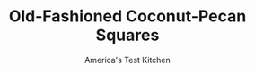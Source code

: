 ---
layout: ../../layouts/MarkdownPostLayout.astro
title: Old-Fashioned Coconut-Pecan Squares
author: America's Test Kitchen
pubDate: 2023-03-15
description: "This heirloom recipe deserved a modern makeover."
image_url: https://res.cloudinary.com/hksqkdlah/image/upload/ar_1:1,c_fill,dpr_2.0,f_auto,fl_lossy.progressive.strip_profile,g_faces:auto,q_auto:low,w_344/41223-sfs-heirloom-coconut-pecan-squares-13
tags: ["Desserts or Baked Goods"]
calories: 
protein: 
carbohydrates: 
fats: 
fiber: 
ingredients: ["12 tablespoons, unsalted butter, softened","2 1/2 cups packed (17 1/2 ounces), light brown sugar","1 1/2 cups (7 1/2 ounces), all-purpose flour",", Salt","5 , large eggs (3 separated, 2 whole)","1 tablespoon, vanilla extract","1 cup, pecans, toasted and chopped fine","1 cup (3 ounces), sweetened shredded coconut, toasted and chopped fine","1 tablespoon, confectioners' sugar"]
serves: 
time: "1½ hours, plus 2 hours cooling"
instructions: ["Adjust oven rack to lower-middle position and heat oven to 350 degrees. Grease 13 by 9-inch baking pan. Using stand mixer fitted with paddle, beat butter and ½ cup brown sugar on medium speed until smooth, about 1 minute. Add flour and ½ teaspoon salt and continue to beat until dough begins to form, about 2 minutes longer. Press dough evenly into bottom of prepared pan. Bake until light golden brown, 12 to 15 minutes. Transfer pan to wire rack and let cool for 15 minutes.","Using clean, dry mixer bowl fitted with whisk, whip 3 egg whites on medium-low speed until foamy, about 1 minute. Increase speed to medium-high and whip until stiff peaks form, 1 to 2 minutes. Transfer whites to separate bowl; set aside.","Return now-empty bowl to mixer still fitted with whisk and whip vanilla, remaining 2 cups brown sugar, 2 whole eggs, remaining 3 egg yolks, and ½ teaspoon salt on medium-high speed until thick, about 2 minutes, scraping down bowl as needed. Fold in pecans, coconut, and reserved whipped egg whites by hand until fully incorporated.","Spread mixture evenly over cooled crust. Bake until top is deep golden brown, 24 to 26 minutes. Transfer pan to wire rack and let cool completely. Run paring knife around edges of pan to release bars. Cut into 2-inch squares and dust with confectioners’ sugar. Serve."]
nutrition: undefined
notes: "Use a fine-mesh strainer to evenly distribute the confectioners’ sugar."
---